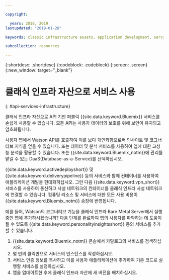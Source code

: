 ```yaml
---

copyright:

  years: 2018, 2019
lastupdated: "2019-01-28"

keywords: classic infrastructure assets, application development, services that work with classic infrastructure

subcollection: resources

---
```


{:shortdesc: .shortdesc}
{:codeblock: .codeblock}
{:screen: .screen}
{:new_window: target="_blank"}


# 클래식 인프라 자산으로 서비스 사용
{: #api-services-infrastructure}

클래식 인프라 자산으로 API 기반 퍼블릭 {{site.data.keyword.Bluemix}} 서비스를 손쉽게 사용할 수 있습니다. 모든 API는 사용자 데이터의 보호를 위해 보안이 유지되고 암호화됩니다.

사용자 앱에서 Watson API를 호출하여 이를 보다 개인화함으로써 인사이트 및 코그너티브 지식을 얻을 수 있습니다. 또는 데이터 및 분석 서비스를 사용하여 앱에 대한 고성능 분석을 활용할 수 있습니다. 또는 {{site.data.keyword.Bluemix_notm}}에 관리를 맡길 수 있는 DaaS(Database-as-a-Service)를 선택하십시오.

{{site.data.keyword.activedeployshort}} 및 {{site.data.keyword.deliverypipeline}} 등의 서비스와 함께 컨테이너를 사용하여 애플리케이션 개발을 현대화하십시오. 그런 다음 {{site.data.keyword.vpn_short}} 서비스를 사용하여 통신하고 사설 네트워크의 컨테이너를 클래식 인프라 사설 네트워크에 연결할 수 있습니다. 컴퓨팅 리소스 및 서비스에 대한 모든 사용 비용이 {{site.data.keyword.Bluemix_notm}} 송장에 반영됩니다.

예를 들어, Watson의 코그너티브 기능을 클래식 인프라 Bare Metal Server에서 실행 중인 앱에 추가하시겠습니까? 다음 단계를 완료하여 앱의 사용자를 파악하는 데 도움이 될 수 있도록 {{site.data.keyword.personalityinsightsshort}} 등의 서비스를 추가할 수 있습니다.

1. {{site.data.keyword.Bluemix_notm}} 콘솔에서 카탈로그의 서비스를 검색하십시오.
2. 몇 번의 클릭만으로 서비스의 인스턴스를 작성하십시오.
3. 서비스 인증 정보를 복사하고 이를 사용자 애플리케이션에 추가하여 기존 코드로 실행할 서비스를 설정하십시오.
4. 앱을 업데이트한 후에 클래식 인프라 자산에 새 버전을 배치하십시오.
